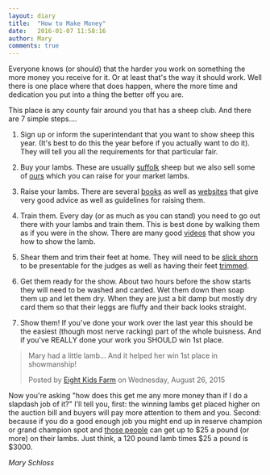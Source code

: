 ```yaml
---
layout: diary
title:  "How to Make Money"
date:   2016-01-07 11:58:16
author: Mary
comments: true
---
```

Everyone knows (or should) that the harder you work on something the more money you receive for it. Or at least that's the way it should work. Well there is one place where that does happen, where the more time and dedication you put into a thing the better off you are.

This place is any county fair around you that has a sheep club. And there are 7 simple steps....

1. Sign up or inform the superintendant that you want to show sheep this year. (It's best to do this the year before if you actually want to do it). They will tell you all the requirements for that particular fair.

2. Buy your lambs. These are usually [suffolk](https://en.wikipedia.org/wiki/Suffolk_sheep) sheep but we also sell some of [ours](http://nkidsfarm.com/animals/sheep.html) which you can raise for your market lambs.

3. Raise your lambs. There are several [books](http://www.amazon.com/Storeys-Guide-Raising-Sheep-4th/dp/1603424598/ref=sr_1_1?ie=UTF8&qid=1452014799&sr=8-1&keywords=story%27s+guide+to+raising+sheep) as well as [websites](http://smallfarms.cornell.edu/2010/04/04/raising-and-finishing-lambs-on-pasture/) that give very good advice as well as guidelines for raising them.

4. Train them. Every day (or as much as you can stand) you need to go out there with your lambs and train them. This is best done by walking them as if you were in the show. There are many good [videos](https://www.youtube.com/watch?v=XLv26Q0kp_M) that show you how to show the lamb.

5. Shear them and trim their feet at home. They will need to be [slick shorn](https://www.youtube.com/watch?v=CFzxyL83VkE) to be presentable for the judges as well as having their feet [trimmed](https://www.youtube.com/watch?v=6ffU_cBjlsk).

6. Get them ready for the show. About two hours before the show starts they will need to be washed and carded. Wet them down then soap them up and let them dry. When they are just a bit damp but mostly dry card them so that their leggs are fluffy and their back looks straight.

7. Show them! If you've done your work over the last year this should be the easiest (though most nerve racking) part of the whole buisness. And if you've REALLY done your work you SHOULD win 1st place.

<div id="fb-root"></div>
<script>
	(function(d, s, id) {  var js, fjs = d.getElementsByTagName(s)[0];  if (d.getElementById(id)) return;  js = d.createElement(s); js.id = id;  js.src = "//connect.facebook.net/en_US/sdk.js#xfbml=1&version=v2.3";  fjs.parentNode.insertBefore(js, fjs);}(document, 'script', 'facebook-jssdk'));
</script>
<div class="center-video">
	<div class="fb-video" data-allowfullscreen="1" data-width="500" data-href="https://www.facebook.com/NKidsFarm/videos/864572366944189/">
		<div class="fb-xfbml-parse-ignore">
			<blockquote cite="https://www.facebook.com/NKidsFarm/videos/864572366944189/"><a href="https://www.facebook.com/NKidsFarm/videos/864572366944189/"></a>
			<p>Mary had a little lamb... And it helped her win 1st place in showmanship!</p>
			Posted by <a href="https://www.facebook.com/NKidsFarm/">Eight Kids Farm</a> on Wednesday, August 26, 2015</blockquote>
		</div>
	</div>
</div>

Now you're asking "how does this get me any more money than if I do a slapdash job of it?" I'll tell you, first: the winning lambs get placed higher on the auction bill and buyers will pay more attention to them and you. Second: because if you do a good enough job you might end up in reserve champion or grand champion spot and [those people](http://chelseaupdate.com/carter-and-mason-trinkle-lamb-show-winners-at-the-chelsea-community-fair/) can get up to $25 a pound (or more) on their lambs. Just think, a 120 pound lamb times $25 a pound is $3000.

*Mary Schloss*
